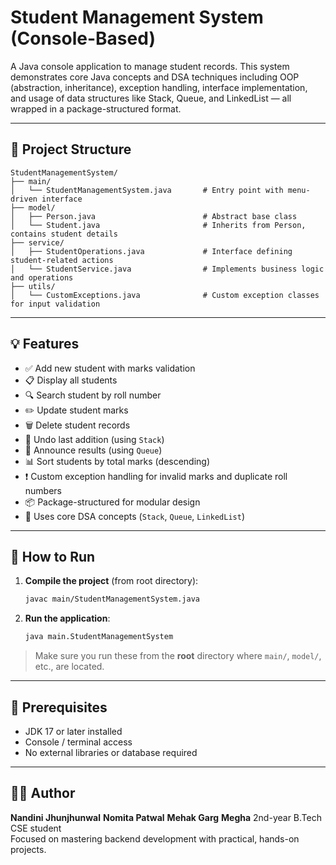 # Student Management System (Console-Based)

A Java console application to manage student records. This system demonstrates core Java concepts and DSA techniques including OOP (abstraction, inheritance), exception handling, interface implementation, and usage of data structures like Stack, Queue, and LinkedList — all wrapped in a package-structured format.

---

## 📁 Project Structure

```
StudentManagementSystem/
├── main/
│   └── StudentManagementSystem.java       # Entry point with menu-driven interface
├── model/
│   ├── Person.java                        # Abstract base class
│   └── Student.java                       # Inherits from Person, contains student details
├── service/
│   ├── StudentOperations.java             # Interface defining student-related actions
│   └── StudentService.java                # Implements business logic and operations
├── utils/
│   └── CustomExceptions.java              # Custom exception classes for input validation
```

---

## 💡 Features

- ✅ Add new student with marks validation
- 📋 Display all students
- 🔍 Search student by roll number
- ✏️ Update student marks
- 🗑️ Delete student records
- 🔁 Undo last addition (using `Stack`)
- 📣 Announce results (using `Queue`)
- 📊 Sort students by total marks (descending)
- ❗ Custom exception handling for invalid marks and duplicate roll numbers
- 📦 Package-structured for modular design
- 🧠 Uses core DSA concepts (`Stack`, `Queue`, `LinkedList`)

---

## 🚀 How to Run

1. **Compile the project** (from root directory):
   ```bash
   javac main/StudentManagementSystem.java
   ```

2. **Run the application**:
   ```bash
   java main.StudentManagementSystem
   ```

> Make sure you run these from the **root** directory where `main/`, `model/`, etc., are located.

---

## 🔧 Prerequisites

- JDK 17 or later installed
- Console / terminal access
- No external libraries or database required

---

## 👩‍💻 Author

**Nandini Jhunjhunwal** 
**Nomita Patwal**
**Mehak Garg**
**Megha** 
2nd-year B.Tech CSE student  
Focused on mastering backend development with practical, hands-on projects.
